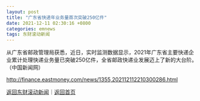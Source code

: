 ```yaml
---
layout: post
title: "广东省快递年业务量首次突破250亿件"
date: 2021-12-11 02:30:16 +0800
categories: emnews
tags: 东财滚动新闻
---
```


从广东省邮政管理局获悉，近日，实时监测数据显示，2021年广东省主要快递企业累计处理快递业务量已突破250亿件，全省邮政快递业发展迈上了新的大台阶。（中国新闻网）

<http://finance.eastmoney.com/news/1355,202112112210300286.html>

[返回东财滚动新闻](//finews.withounder.com/emnews/)｜[返回首页](//finews.withounder.com/)